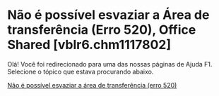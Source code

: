 
# Não é possível esvaziar a Área de transferência (Erro 520), Office Shared [vblr6.chm1117802]

Olá! Você foi redirecionado para uma das nossas páginas de Ajuda F1. Selecione o tópico que estava procurando abaixo.

[Não é possível esvaziar a área de transferência (erro 520)](http://msdn.microsoft.com/library/d1b47bdf-e48b-471c-05c4-0491c1240c0e%28Office.15%29.aspx)

